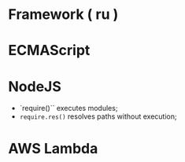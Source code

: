 # Framework ( ru )

# ECMAScript

# NodeJS

- `require()`` executes modules; 
- `require.res()` resolves paths without execution;

# AWS Lambda